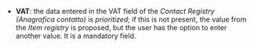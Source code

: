 - **VAT**: the data entered in the VAT field of the *Contact Registry (Anagrafica contatto)* is *prioritized*; if this is not present, the value from the *Item registry* is proposed, but the user has the option to enter another value. It is a mandatory field.